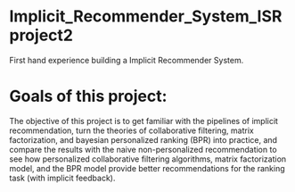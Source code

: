 # Implicit_Recommender_System_ISRproject2
First hand experience building a Implicit Recommender System.

# Goals of this project: 
The objective of this project is to get familiar with the pipelines of implicit recommendation, turn the theories of collaborative filtering, matrix factorization, and bayesian personalized ranking (BPR) into practice, and compare the results with the naive non-personalized recommendation to see how personalized collaborative filtering algorithms, matrix factorization model, and the BPR model provide better recommendations for the ranking task (with implicit feedback).
